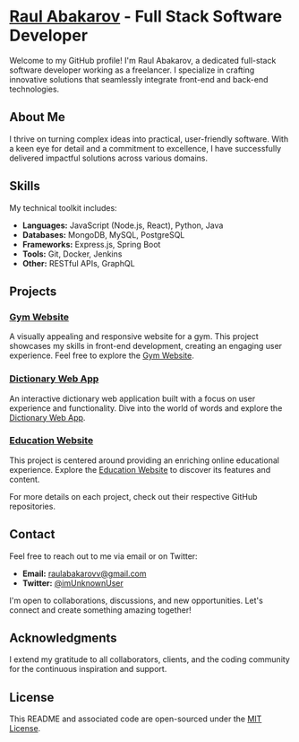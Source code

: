 # [Raul Abakarov](https://raulabakarov.github.io/MyPortfolio/) - Full Stack Software Developer

Welcome to my GitHub profile! I'm Raul Abakarov, a dedicated full-stack software developer working as a freelancer. I specialize in crafting innovative solutions that seamlessly integrate front-end and back-end technologies.

## About Me

I thrive on turning complex ideas into practical, user-friendly software. With a keen eye for detail and a commitment to excellence, I have successfully delivered impactful solutions across various domains.

## Skills

My technical toolkit includes:

- **Languages:** JavaScript (Node.js, React), Python, Java
- **Databases:** MongoDB, MySQL, PostgreSQL
- **Frameworks:** Express.js, Spring Boot
- **Tools:** Git, Docker, Jenkins
- **Other:** RESTful APIs, GraphQL

## Projects

### [Gym Website](https://raulabakarov.github.io/GymWebsite/)

A visually appealing and responsive website for a gym. This project showcases my skills in front-end development, creating an engaging user experience. Feel free to explore the [Gym Website](https://raulabakarov.github.io/GymWebsite/).

### [Dictionary Web App](https://raulabakarov.github.io/DictionaryWebApp/)

An interactive dictionary web application built with a focus on user experience and functionality. Dive into the world of words and explore the [Dictionary Web App](https://raulabakarov.github.io/DictionaryWebApp/).

### [Education Website](https://raulabakarov.github.io/EducationWebsite/)

This project is centered around providing an enriching online educational experience. Explore the [Education Website](https://raulabakarov.github.io/EducationWebsite/) to discover its features and content.

For more details on each project, check out their respective GitHub repositories.

## Contact

Feel free to reach out to me via email or on Twitter:

- **Email:** raulabakarovv@gmail.com
- **Twitter:** [@imUnknownUser](https://twitter.com/imUnknownUser)

I'm open to collaborations, discussions, and new opportunities. Let's connect and create something amazing together!

## Acknowledgments

I extend my gratitude to all collaborators, clients, and the coding community for the continuous inspiration and support.

## License

This README and associated code are open-sourced under the [MIT License](LICENSE).

